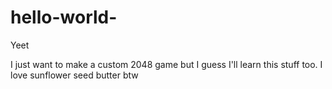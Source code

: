 # hello-world-

Yeet

I just want to make a custom 2048 game but I guess I'll learn this stuff too. I love sunflower seed butter btw
